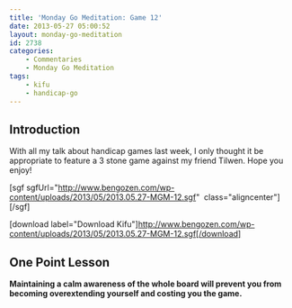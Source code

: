 ```yaml
---
title: 'Monday Go Meditation: Game 12'
date: 2013-05-27 05:00:52
layout: monday-go-meditation
id: 2738
categories:
	- Commentaries
	- Monday Go Meditation
tags:
	- kifu
	- handicap-go
---
```


## Introduction

With all my talk about handicap games last week, I only thought it be appropriate to feature a 3 stone game against my friend Tilwen. Hope you enjoy!

[sgf sgfUrl="http://www.bengozen.com/wp-content/uploads/2013/05/2013.05.27-MGM-12.sgf"  class="aligncenter"][/sgf]

[download label="Download Kifu"]http://www.bengozen.com/wp-content/uploads/2013/05/2013.05.27-MGM-12.sgf[/download]

## **One Point Lesson**

**Maintaining a calm awareness of the whole board will prevent you from becoming overextending yourself and costing you the game.**